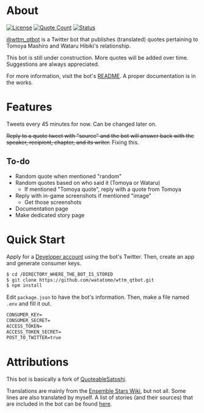 # About

[![License](https://img.shields.io/github/license/watatomo/wttm_qtbot)](https://github.com/watatomo/wttm_qtbot/blob/master/LICENSE)
[![Quote Count](https://img.shields.io/badge/quote%20count-175-blue.svg)](https://gist.github.com/watatomo/7503775b00c3df1a0580e102829e8a3c)
[![Status](https://img.shields.io/badge/status-running-brightgreen.svg)](https://twitter.com/wttm_qtbot)

[@wttm_qtbot](https://twitter.com/wttm_qtbot) is a Twitter bot that publishes (translated) quotes pertaining to Tomoya Mashiro and Wataru Hibiki's relationship.

This bot is still under construction. More quotes will be added over time. Suggestions are always appreciated.

For more information, visit the bot's [README](https://github.com/watatomo/wttm_qtbot/blob/master/README.md). A proper documentation is in the works.

# Features

Tweets every 45 minutes for now. Can be changed later on.

~~Reply to a quote tweet with "source" and the bot will answer back with the speaker, recipient, chapter, and its writer.~~ Fixing this.

## To-do

- Random quote when mentioned "random"
- Random quotes based on who said it (Tomoya or Wataru)
  - If mentioned "Tomoya quote", reply with a quote from Tomoya
- Reply with in-game screenshots if mentioned "image"
  - Get those screenshots
- Documentation page
- Make dedicated story page

# Quick Start

Apply for a [Developer account](https://developer.twitter.com/) using the bot's Twitter. Then, create an app and generate consumer keys.

```sh
$ cd /DIRECTORY_WHERE_THE_BOT_IS_STORED
$ git clone https://github.com/watatomo/wttm_qtbot.git
$ npm install
```

Edit `package.json` to have the bot's information. Then, make a file named `.env` and fill it out.

```txt
CONSUMER_KEY=
CONSUMER_SECRET=
ACCESS_TOKEN=
ACCESS_TOKEN_SECRET=
POST_TO_TWITTER=true
```

# Attributions

This bot is basically a fork of [QuoteableSatoshi](https://github.com/dergigi/QuotableSatoshi).

Translations are mainly from the [Ensemble Stars Wiki](https://ensemble-stars.fandom.com), but not all. Some lines are also translated by myself. A list of stories (and their sources) that are included in the bot can be found [here](https://gist.github.com/watatomo/7503775b00c3df1a0580e102829e8a3c).
